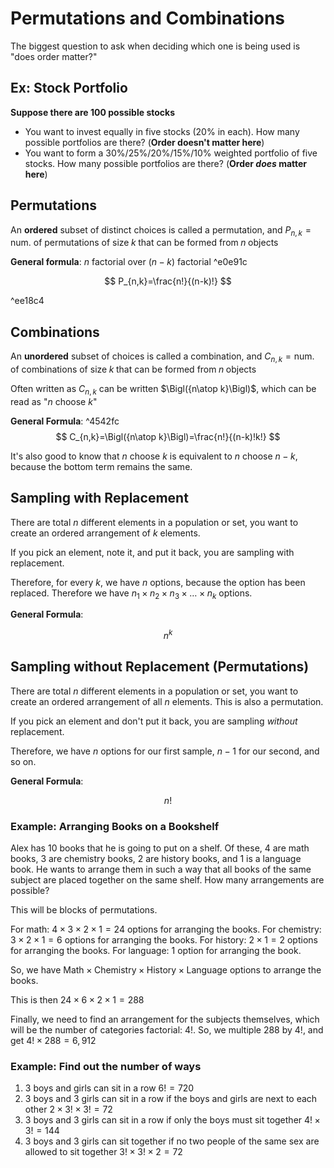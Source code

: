 # Permutations and Combinations

The biggest question to ask when deciding which one is being used is "does order matter?"

## Ex: Stock Portfolio

**Suppose there are 100 possible stocks**

- You want to invest equally in five stocks (20% in each). How many possible portfolios are there? (**Order doesn't matter here**)
- You want to form a 30%/25%/20%/15%/10% weighted portfolio of five stocks. How many possible portfolios are there? (**Order *does* matter here**)

## Permutations

An **ordered** subset of distinct choices is called a permutation, and $P_{n,k}=\text{num. of permutations of size}\;k \;\text{that can be formed from}\;n\; \text{objects}$ 

**General formula**: $n$ factorial over $(n-k)$ factorial ^e0e91c

$$
P_{n,k}=\frac{n!}{(n-k)!}
$$

^ee18c4

## Combinations

An **unordered** subset of choices is called a combination, and $C_{n,k}=\text{num. of combinations of size}\;k \;\text{that can be formed from}\;n\; \text{objects}$

Often written as $C_{n,k}$ can be written $\Bigl({n\atop k}\Bigl)$, which can be read as "$n$ choose $k$"

**General Formula**: ^4542fc
$$
C_{n,k}=\Bigl({n\atop k}\Bigl)=\frac{n!}{(n-k)!k!}
$$


It's also good to know that $n$ choose $k$ is equivalent to $n$ choose $n-k$, because the bottom term remains the same.

## Sampling with Replacement

There are total $n$ different elements in a population or set, you want to create an ordered arrangement of $k$ elements.

If you pick an element, note it, and put it back, you are sampling with replacement.

Therefore, for every $k$, we have $n$ options, because the option has been replaced. Therefore we have $n_1\times n_2\times n_3 \times \ldots\times n_k$ options.

**General Formula**:

$$
n^k
$$

## Sampling without Replacement (Permutations)

There are total $n$ different elements in a population or set, you want to create an ordered arrangement of all $n$ elements. This is also a permutation.

If you pick an element and don't put it back, you are sampling *without* replacement.

Therefore, we have $n$ options for our first sample, $n-1$ for our second, and so on.

**General Formula**:

$$
n!
$$

### Example: Arranging Books on a Bookshelf

Alex has 10 books that he is going to put on a shelf. Of these, 4 are math books, 3 are chemistry books, 2 are history books, and 1 is a language book. He wants to arrange them in such a way that all books of the same subject are placed together on the same shelf. How many arrangements are possible?

This will be blocks of permutations.

For math: $4\times3\times2\times1=24$ options for arranging the books.
For chemistry: $3\times2\times1=6$ options for arranging the books.
For history: $2\times1=2$ options for arranging the books.
For language: $1$ option for arranging the book.

So, we have $\text{Math}\times\text{Chemistry}\times\text{History}\times\text{Language}$ options to arrange the books. 

This is then $24\times6\times2\times1 = 288$

Finally, we need to find an arrangement for the subjects themselves, which will be the number of categories factorial: $4!$. So, we multiple $288$ by $4!$, and get $4!\times288 = 6,912$ 

### Example: Find out the number of ways


1. 3 boys and girls can sit in a row
	$6! = 720$
2. 3 boys and 3 girls can sit in a row if the boys and girls are next to each other
	$2\times3!\times3!=72$ 
3. 3 boys and 3 girls can sit in a row if only the boys must sit together
	$4!\times3!=144$ 
4. 3 boys and 3 girls can sit together if no two people of the same sex are allowed to sit together
	$3!\times3!\times2=72$ 